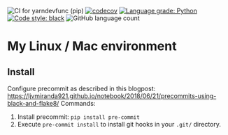 ![CI for yarndevfunc (pip)](https://github.com/szilard-nemeth/linux-env/workflows/CI%20for%20cloudera/yarn/python%20%5Byarndevfunc%5D%20(pip)/badge.svg)
[![codecov](https://codecov.io/gh/szilard-nemeth/linux-env/branch/master/graph/badge.svg)](https://codecov.io/gh/szilard-nemeth/linux-env)
[![Language grade: Python](https://img.shields.io/lgtm/grade/python/github/szilard-nemeth/linux-env.svg)](https://lgtm.com/projects/g/szilard-nemeth/linux-env/context:python)
[![Code style: black](https://img.shields.io/badge/code%20style-black-000000.svg)](https://github.com/psf/black)
![GitHub language count](https://img.shields.io/github/languages/count/szilard-nemeth/linux-env)

# My Linux / Mac environment

## Install

Configure precommit as described in this blogpost: https://ljvmiranda921.github.io/notebook/2018/06/21/precommits-using-black-and-flake8/
Commands:
1. Install precommit: `pip install pre-commit`
2. Execute `pre-commit install` to install git hooks in your `.git/` directory.